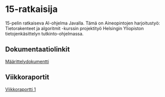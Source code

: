 # 15-ratkaisija

15-pelin ratkaiseva AI-ohjelma Javalla. Tämä on Aineopintojen harjoitustyö: Tietorakenteet ja algoritmit -kurssin projektityö Helsingin Yliopiston tietojenkäsittelyn tutkinto-ohjelmassa.

## Dokumentaatiolinkit

[Määrittelydokumentti](https://github.com/uradora/15-solver/blob/main/documentation/maarittelydokumentti.md)  

## Viikkoraportit

[Viikkoraportti 1](https://github.com/uradora/15-solver/blob/main/documentation/viikkoraportti_1.md)  
